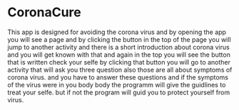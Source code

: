 # CoronaCure
This app is designed for avoiding the corona virus and by opening the app you will see a page and by clicking the button in the top of the page 
you will jump to another activity and there is a short introduction about corona virus and you will get known with that and again in the top 
you will see the button that is written check your selfe by clicking that button you will go to another activity that will ask you three question also those are all
about symptoms of corona virus. and you have to answer these questions and if the symptoms of the virus were in you body body the programm will give the guidlines to treat your selfe.
but if not the program will guid you to protect yourself from virus.
